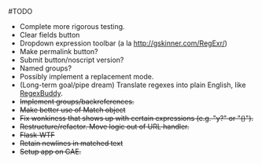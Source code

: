 #TODO
* Complete more rigorous testing.
* Clear fields button
* Dropdown expression toolbar (a la http://gskinner.com/RegExr/)
* Make permalink button?
* Submit button/noscript version?
* Named groups?
* Possibly implement a replacement mode.
* (Long-term goal/pipe dream) Translate regexes into plain English, like [RegexBuddy](http://www.regexbuddy.com/).
* ~~Implement groups/backreferences.~~
* ~~Make better use of Match object~~
* ~~Fix wonkiness that shows up with certain expressions (e.g. "y?" or "()").~~
* ~~Restructure/refactor. Move logic out of URL handler.~~
* ~~Flask-WTF~~
* ~~Retain newlines in matched text~~
* ~~Setup app on GAE.~~
